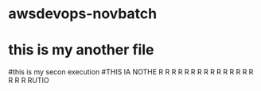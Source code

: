 # awsdevops-novbatch
# this is my another file
#this is my secon execution
#THIS IA NOTHE R R R R R R R R R R R R R R R R R R RUTIO 
